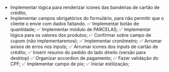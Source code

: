 - Implementar lógica para renderizar ícones das bandeiras de cartão de crédito;
- Implementar campos obrigatórios do formulário, para não permitir que o cliente o envie com dados faltando.
  ✅ Implementar botão de quantidade;
  ✅ Implementar módulo de PARCELAS;
  ✅ Implementar lógica para os valores dos produtos;
  ✅ Confirmar sobre campo de cupom (não implementaremos);
  ✅ Implementar cronômetro;
  ✅ Arrumar avisos de erros nos inputs;
  ✅ Arrumar ícones dos inputs de cartão de crédito;
  ✅ Inserir resumo do pedido do lado direito (versão para desktop)
  ✅ Organizar accordion de pagamento;
  ✅ Fazer validação do CPF;
  ✅ Implementar campo de pix;
  ✅ Iniciar estilização;
